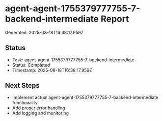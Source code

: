 # agent-agent-1755379777755-7-backend-intermediate Report

Generated: 2025-08-18T16:38:17.959Z

## Status
- Task: agent-agent-1755379777755-7-backend-intermediate
- Status: Completed
- Timestamp: 2025-08-18T16:38:17.959Z

## Next Steps
- Implement actual agent-agent-1755379777755-7-backend-intermediate functionality
- Add proper error handling
- Add logging and monitoring
